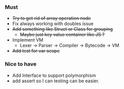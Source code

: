 ### Must
- ~~Try to get rid of array operation node~~
- Fix always working with doubles issue
- ~~Add something like Struct or Class for grouping~~
  - ~~Maybe just key value container like JS ?~~
- Implement VM
  - Lexer -> Parser -> Compiler -> Bytecode -> VM
- ~~Add test for var scope~~
  
### Nice to have
- Add Interface to support polymorphism
- add assert so I can testing can be easier.
